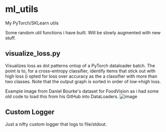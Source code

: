 # ml_utils
My PyTorch/SKLearn utils

Some random util functions i have built. Will be slowly augmented with new stuff.

## visualize_loss.py
Visualizes loss as dot patterns ontop of a PyTorch dataloader batch. The point is to, for a cross-entropy classifier, identify items that stick out with high loss (i opted for loss over accuracy as the a classifier with more than two classes. Note that the output graph is sorted in order of low->high loss.

Example image from Daniel Bourke's dataset for FoodVision as i had some old code to load this from his GitHub into DataLoaders.
![image](https://github.com/cwestergren/ml_utils/assets/5159567/7cea6469-05a1-40e2-ae3b-ad5062f83504)

## Custom Logger
Just a nifty custom logger that logs to file/stdout.
